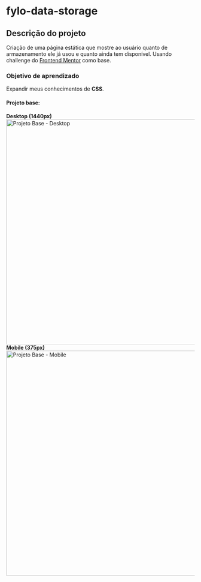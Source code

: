 # fylo-data-storage

## Descrição do projeto

Criação de uma página estática que mostre ao usuário quanto de armazenamento ele já usou e quanto ainda tem disponível. Usando challenge do [Frontend Mentor](https://www.frontendmentor.io/) como base.

### Objetivo de aprendizado

Expandir meus conhecimentos de **CSS**.

#### Projeto base:

**Desktop (1440px)** <br>
<img src="https://res.cloudinary.com/dz209s6jk/image/upload/q_auto:good,w_900/Challenges/beiy7t7hcpdkhgc6ueho.jpg" alt="Projeto Base - Desktop" width="600"/> <br>
**Mobile (375px)** <br>
<img src="https://res.cloudinary.com/dz209s6jk/image/upload/q_auto:good,w_900/Challenges/qmogdxs9irrv5umyhwqi.jpg" alt="Projeto Base - Mobile" width="600"/>
